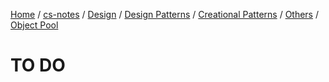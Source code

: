 [Home](https://mengxianbin.github.io) /
[cs-notes](https://mengxianbin.github.io/cs-notes/site) /
[Design](https://mengxianbin.github.io/cs-notes/site/Design) /
[Design Patterns](https://mengxianbin.github.io/cs-notes/site/Design/Design%20Patterns) /
[Creational Patterns](https://mengxianbin.github.io/cs-notes/site/Design/Design%20Patterns/Creational%20Patterns) /
[Others](https://mengxianbin.github.io/cs-notes/site/Design/Design%20Patterns/Creational%20Patterns/Others) /
[Object Pool](https://mengxianbin.github.io/cs-notes/site/Design/Design%20Patterns/Creational%20Patterns/Others/Object%20Pool)

# TO DO
